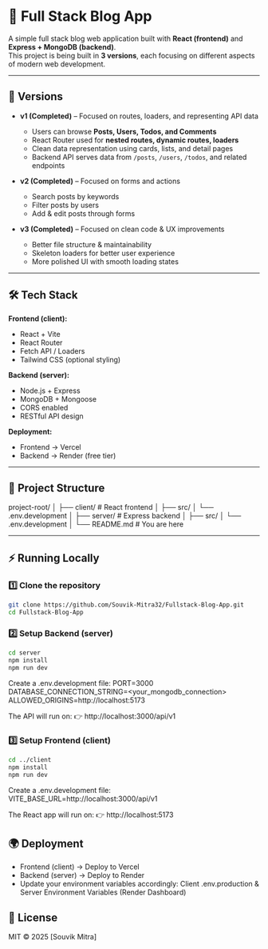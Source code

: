 # 📝 Full Stack Blog App

A simple full stack blog web application built with **React (frontend)** and **Express + MongoDB (backend)**.  
This project is being built in **3 versions**, each focusing on different aspects of modern web development.

---

## 🚀 Versions

- **v1 (Completed)** – Focused on routes, loaders, and representing API data

  - Users can browse **Posts, Users, Todos, and Comments**
  - React Router used for **nested routes, dynamic routes, loaders**
  - Clean data representation using cards, lists, and detail pages
  - Backend API serves data from `/posts`, `/users`, `/todos`, and related endpoints

- **v2 (Completed)** – Focused on forms and actions

  - Search posts by keywords
  - Filter posts by users
  - Add & edit posts through forms

- **v3 (Completed)** – Focused on clean code & UX improvements
  - Better file structure & maintainability
  - Skeleton loaders for better user experience
  - More polished UI with smooth loading states

---

## 🛠️ Tech Stack

**Frontend (client):**

- React + Vite
- React Router
- Fetch API / Loaders
- Tailwind CSS (optional styling)

**Backend (server):**

- Node.js + Express
- MongoDB + Mongoose
- CORS enabled
- RESTful API design

**Deployment:**

- Frontend → Vercel
- Backend → Render (free tier)

---

## 📂 Project Structure

project-root/
│
├── client/ # React frontend
│ ├── src/
│ └── .env.development
│
├── server/ # Express backend
│ ├── src/
│ └── .env.development
│
└── README.md # You are here

---

## ⚡ Running Locally

### 1️⃣ Clone the repository

```bash
git clone https://github.com/Souvik-Mitra32/Fullstack-Blog-App.git
cd Fullstack-Blog-App
```

### 2️⃣ Setup Backend (server)

```bash
cd server
npm install
npm run dev
```

Create a .env.development file:
PORT=3000
DATABASE_CONNECTION_STRING=<your_mongodb_connection>
ALLOWED_ORIGINS=http://localhost:5173

The API will run on:
👉 http://localhost:3000/api/v1

### 3️⃣ Setup Frontend (client)

```bash
cd ../client
npm install
npm run dev
```

Create a .env.development file:
VITE_BASE_URL=http://localhost:3000/api/v1

The React app will run on:
👉 http://localhost:5173

## 🌍 Deployment

- Frontend (client) → Deploy to Vercel
- Backend (server) → Deploy to Render
- Update your environment variables accordingly:
  Client .env.production & Server Environment Variables (Render Dashboard)

## 📜 License

MIT © 2025 [Souvik Mitra]
